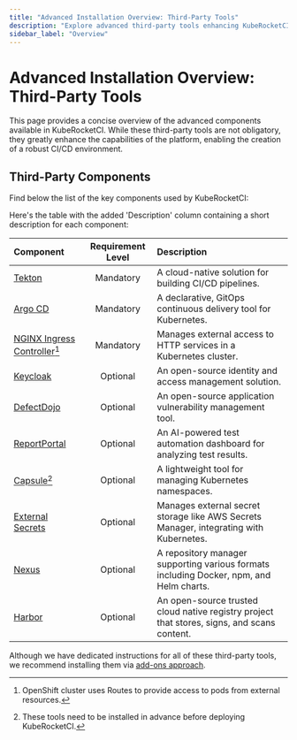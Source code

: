 ```yaml
---
title: "Advanced Installation Overview: Third-Party Tools"
description: "Explore advanced third-party tools enhancing KubeRocketCI for a comprehensive CI/CD environment, from Tekton pipelines to Keycloak authentication."
sidebar_label: "Overview"
---
```

<!-- markdownlint-disable MD025 -->

# Advanced Installation Overview: Third-Party Tools

<head>
  <link rel="canonical" href="https://docs.kuberocketci.io/docs/operator-guide/advanced-installation/overview/" />
</head>

This page provides a concise overview of the advanced components available in KubeRocketCI. While these third-party tools are not obligatory, they greatly enhance the capabilities of the platform, enabling the creation of a robust CI/CD environment.

## Third-Party Components

Find below the list of the key components used by KubeRocketCI:

Here's the table with the added 'Description' column containing a short description for each component:

|Component|Requirement Level|Description|
|:-|:-:|:-|
|[Tekton](../install-tekton.md)|Mandatory|A cloud-native solution for building CI/CD pipelines.|
|[Argo CD](../install-argocd.md)|Mandatory|A declarative, GitOps continuous delivery tool for Kubernetes.|
|[NGINX Ingress Controller](../install-ingress-nginx.md)[^1]| Mandatory|Manages external access to HTTP services in a Kubernetes cluster.|
|[Keycloak](../auth/keycloak.md)|Optional|An open-source identity and access management solution.|
|[DefectDojo](../devsecops/defectdojo.md)|Optional|An open-source application vulnerability management tool.|
|[ReportPortal](../project-management-and-reporting/install-reportportal.md)|Optional|An AI-powered test automation dashboard for analyzing test results.|
|[Capsule](capsule.md)[^2]|Optional|A lightweight tool for managing Kubernetes namespaces.|
|[External Secrets](../secrets-management/install-external-secrets-operator.md)|Optional|Manages external secret storage like AWS Secrets Manager, integrating with Kubernetes.|
|[Nexus](../artifacts-management/nexus-sonatype.md)|Optional|A repository manager supporting various formats including Docker, npm, and Helm charts.|
|[Harbor](../artifacts-management/harbor-installation.md)|Optional|An open-source trusted cloud native registry project that stores, signs, and scans content.|

Although we have dedicated instructions for all of these third-party tools, we recommend installing them via [add-ons approach](../add-ons-overview.md).

[^1]:
    OpenShift cluster uses Routes to provide access to pods from external resources.
[^2]:
    These tools need to be installed in advance before deploying KubeRocketCI.

